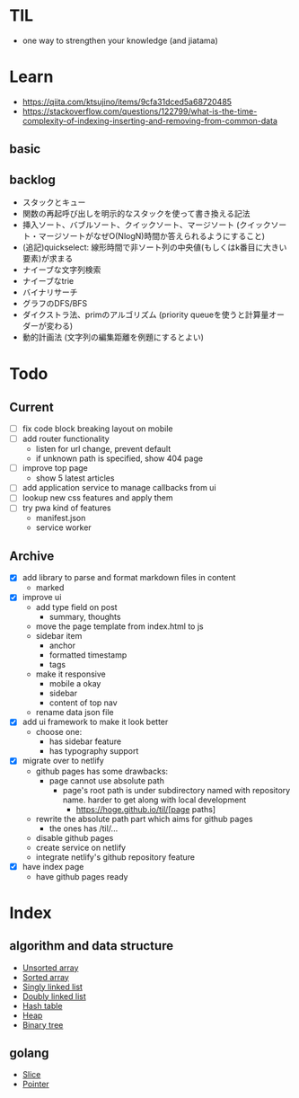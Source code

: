 # TIL
- one way to strengthen your knowledge (and jiatama)

# Learn
- https://qiita.com/ktsujino/items/9cfa31dced5a68720485
- https://stackoverflow.com/questions/122799/what-is-the-time-complexity-of-indexing-inserting-and-removing-from-common-data

## basic

## backlog
- スタックとキュー
- 関数の再起呼び出しを明示的なスタックを使って書き換える記法
- 挿入ソート、バブルソート、クイックソート、マージソート (クイックソート・マージソートがなぜO(NlogN)時間か答えられるようにすること)
- (追記)quickselect: 線形時間で非ソート列の中央値(もしくはk番目に大きい要素)が求まる
- ナイーブな文字列検索
- ナイーブなtrie
- バイナリサーチ
- グラフのDFS/BFS
- ダイクストラ法、primのアルゴリズム (priority queueを使うと計算量オーダーが変わる)
- 動的計画法 (文字列の編集距離を例題にするとよい)

# Todo
## Current
- [ ] fix code block breaking layout on mobile
- [ ] add router functionality
  - listen for url change, prevent default
  - if unknown path is specified, show 404 page
- [ ] improve top page
  - show 5 latest articles
- [ ] add application service to manage callbacks from ui
- [ ] lookup new css features and apply them
- [ ] try pwa kind of features
  - manifest.json
  - service worker

## Archive
- [x] add library to parse and format markdown files in content
  - marked
- [x] improve ui
  - add type field on post
    - summary, thoughts
  - move the page template from index.html to js
  - sidebar item
    - anchor
    - formatted timestamp
    - tags
  - make it responsive
    - mobile a okay
    - sidebar
    - content of top nav
  - rename data json file
- [x] add ui framework to make it look better
  - choose one:
    - has sidebar feature
    - has typography support
- [x] migrate over to netlify
  - github pages has some drawbacks:
    - page cannot use absolute path
      - page's root path is under subdirectory named with repository name. harder to get along with local development
        - https://hoge.github.io/til/[page paths]
  - rewrite the absolute path part which aims for github pages
    - the ones has /til/...
  - disable github pages
  - create service on netlify
  - integrate netlify's github repository feature
- [x] have index page
  - have github pages ready

# Index
## algorithm and data structure
- [Unsorted array](posts/20210411205657.md)
- [Sorted array](posts/20210412215614.md)
- [Singly linked list](posts/20210413073052.md)
- [Doubly linked list](posts/20210414203145.md)
- [Hash table](posts/20210415072244.md)
- [Heap](posts/20210427202939.md)
- [Binary tree](posts/20210428221836.md)

## golang
- [Slice](posts/20210411220004.md)
- [Pointer](posts/20210413075312.md)

